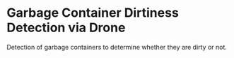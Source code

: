 # Garbage Container Dirtiness Detection via Drone 
Detection of garbage containers to determine whether they are dirty or not.
